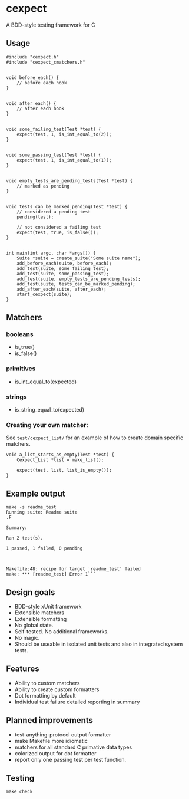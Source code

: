 # cexpect

A BDD-style testing framework for C

## Usage

```
#include "cexpect.h"
#include "cexpect_cmatchers.h"


void before_each() {
	// before each hook
}


void after_each() {
	// after each hook
}


void some_failing_test(Test *test) {
	expect(test, 1, is_int_equal_to(2));
}


void some_passing_test(Test *test) {
	expect(test, 1, is_int_equal_to(1));
}


void empty_tests_are_pending_tests(Test *test) {
	// marked as pending
}


void tests_can_be_marked_pending(Test *test) {
	// considered a pending test
	pending(test);

	// not considered a failing test
	expect(test, true, is_false());
}


int main(int argc, char *args[]) {
	Suite *suite = create_suite("Some suite name");
	add_before_each(suite, before_each);
	add_test(suite, some_failing_test);
	add_test(suite, some_passing_test);
	add_test(suite, empty_tests_are_pending_tests);
	add_test(suite, tests_can_be_marked_pending);
	add_after_each(suite, after_each);
	start_cexpect(suite);
}
```


## Matchers

### booleans

* is_true()
* is_false()


### primitives

* is_int_equal_to(expected)


### strings

* is_string_equal_to(expected)


### Creating your own matcher:

See `test/cexpect_list/` for an example of how to create domain specific matchers.

```clang
void a_list_starts_as_empty(Test *test) {
	Cexpect_List *list = make_list();

	expect(test, list, list_is_empty());
}
```

## Example output

```
make -s readme_test
Running suite: Readme suite
.F

Summary:

Ran 2 test(s).

1 passed, 1 failed, 0 pending



Makefile:48: recipe for target 'readme_test' failed
make: *** [readme_test] Error 1```
```

## Design goals


* BDD-style xUnit framework
* Extensible matchers
* Extensible formatting
* No global state.
* Self-tested. No additional frameworks.
* No magic. 
* Should be useable in isolated unit tests and also in integrated system tests.


## Features


* Ability to custom matchers 
* Ability to create custom formatters
* Dot formatting by default
* Individual test failure detailed reporting in summary


## Planned improvements

* test-anything-protocol output formatter
* make Makefile more idiomatic
* matchers for all standard C primative data types
* colorized output for dot formatter
* report only one passing test per test function.

## Testing

```
make check
```